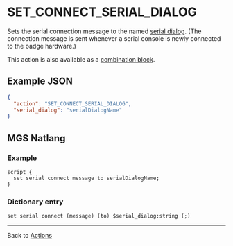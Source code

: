 # SET_CONNECT_SERIAL_DIALOG

Sets the serial connection message to the named [serial dialog](../dialogs/serial_dialogs). (The connection message is sent whenever a serial console is newly connected to the badge hardware.)

This action is also available as a [combination block](../mgs/combination_block).

## Example JSON

```json
{
  "action": "SET_CONNECT_SERIAL_DIALOG",
  "serial_dialog": "serialDialogName"
}
```

## MGS Natlang

### Example

```mgs
script {
  set serial connect message to serialDialogName;
}
```

### Dictionary entry

```
set serial connect (message) (to) $serial_dialog:string (;)
```

---

Back to [Actions](../actions)
